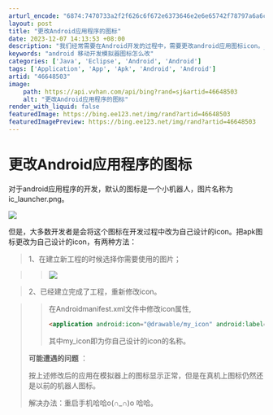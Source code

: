 ```yaml
---
arturl_encode: "6874:7470733a2f2f626c6f672e6373646e2e6e65742f78797a6a6c:2f61727469636c652f64657461696c732f3436363438353033"
layout: post
title: "更改Android应用程序的图标"
date: 2023-12-07 14:13:53 +08:00
description: "我们经常需要在Android开发的过程中，需要更改android应用图标icon。_android "
keywords: "android 移动开发模拟器图标怎么改"
categories: ['Java', 'Eclipse', 'Android', 'Android']
tags: ['Application', 'App', 'Apk', 'Android', 'Android']
artid: "46648503"
image:
    path: https://api.vvhan.com/api/bing?rand=sj&artid=46648503
    alt: "更改Android应用程序的图标"
render_with_liquid: false
featuredImage: https://bing.ee123.net/img/rand?artid=46648503
featuredImagePreview: https://bing.ee123.net/img/rand?artid=46648503
---
```


# 更改Android应用程序的图标

对于android应用程序的开发，默认的图标是一个小机器人，图片名称为ic_launcher.png。

![](https://img-blog.csdn.net/20150626115755672?watermark/2/text/aHR0cDovL2Jsb2cuY3Nkbi5uZXQveHl6amw=/font/5a6L5L2T/fontsize/400/fill/I0JBQkFCMA==/dissolve/70/gravity/Center)

但是，大多数开发者是会将这个图标在开发过程中改为自己设计的icon。把apk图标更改为自己设计的icon，有两种方法：

> 1、在建立新工程的时候选择你需要使用的图片；

> > ![](https://img-blog.csdn.net/20150626120307805?watermark/2/text/aHR0cDovL2Jsb2cuY3Nkbi5uZXQveHl6amw=/font/5a6L5L2T/fontsize/400/fill/I0JBQkFCMA==/dissolve/70/gravity/Center)

> 2、已经建立完成了工程，重新修改icon。

> > 在Androidmanifest.xml文件中修改icon属性,
> >
> > ```html
> > <application android:icon="@drawable/my_icon" android:label="@string/app_name">
> > ```
> >
> > 其中my_icon即为你自己设计的icon的名称。
>
> **可能遭遇的问题**
> ：
>
> 按上述修改后的应用在模拟器上的图标显示正常，但是在真机上图标仍然还是以前的机器人图标。
>   
> 解决办法：重启手机哈哈o(∩_∩)o 哈哈。
